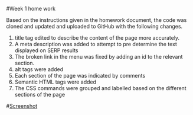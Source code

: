 #Week 1 home work

Based on the instructions given in the homework document, the code was cloned and updated and uploaded to GitHub with the following changes.

1. title tag edited to describe the content of the page more accurately.
2. A meta description was added to attempt to pre determine the text displayed on SERP results
3. The broken link in the menu was fixed by adding an id to the relevant section.
4. alt tags were added
5. Each section of the page was indicated by comments
6. Semantic HTML tags were added
7. The CSS commands were grouped and labelled based on the different sections of the page

#[Screenshot](./assets/images/screenshot.jpg)
